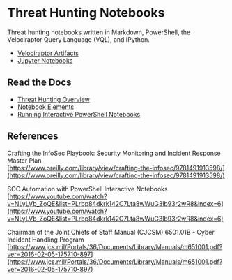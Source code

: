 # Threat Hunting Notebooks
Threat hunting notebooks written in Markdown, PowerShell, the Velociraptor Query Language (VQL), and IPython. 
* [Velociraptor Artifacts](/Velociraptor-Notebooks)
* [Jupyter Notebooks](/Jupyter-Notebooks)

## Read the Docs
* [Threat Hunting Overview](/Docs/threat-hunting-overview.md)
* [Notebook Elements](/Docs/notebook-elements.md)
* [Running Interactive PowerShell Notebooks](/Docs/running-interactive-powershell-notebooks.md)

## References  
Crafting the InfoSec Playbook: Security Monitoring and Incident Response Master Plan  
[https://www.oreilly.com/library/view/crafting-the-infosec/9781491913598/](https://www.oreilly.com/library/view/crafting-the-infosec/9781491913598/)  

SOC Automation with PowerShell Interactive Notebooks  
[https://www.youtube.com/watch?v=NLyLVb_ZoQE&list=PLrbp84dkrk142C7Lta8wWuG3lb93r2wR8&index=6](https://www.youtube.com/watch?v=NLyLVb_ZoQE&list=PLrbp84dkrk142C7Lta8wWuG3lb93r2wR8&index=6)

Chairman of the Joint Chiefs of Staff Manual (CJCSM) 6501.01B - Cyber Incident Handling Program
[https://www.jcs.mil/Portals/36/Documents/Library/Manuals/m651001.pdf?ver=2016-02-05-175710-897](https://www.jcs.mil/Portals/36/Documents/Library/Manuals/m651001.pdf?ver=2016-02-05-175710-897)

